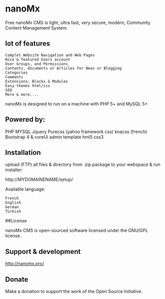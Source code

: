 # nanoMx

Free nanoMx CMS is light, ultra fast, very secure, modern, Community Content Management System.


## lot of features

    Complet Website Navigation and Web Pages
    Nice & featured Users account
	User Groups, and Permissions
    Contents, documents or Articles for News or Blogging
    Categories
    Comments
    Extensions: Blocks & Modules
    Easy themes html/css
	SEO
	More & more....
	
nanoMx is designed to run on a machine with PHP 5+ and MySQL 5+

## Powered by:

PHP
MYSQL 
Jquery
Purecss (yahoo framework css)
knacss (french)
Bootstrap 4 & coreUi admin template
hml5
css3
	
	
## Installation	

upload (FTP) all files & directory from .zip package to your webspace & run installer:

http://MYDOMAINENAME/setup/


Available language:

	French
    English
    German
	Turkish
	
	
##License

nanoMx CMS is open-sourced software licensed under the GNU/GPL license.

## Support & development
http://nanomx.pro/


## Donate
Make a donation to support the work of the Open Source Initiative.